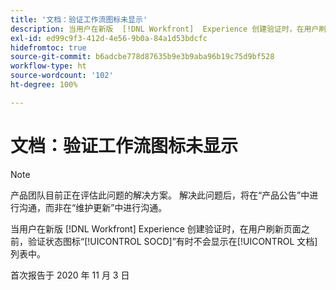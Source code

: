 ```yaml
---
title: '文档：验证工作流图标未显示'
description: 当用户在新版  [!DNL Workfront]  Experience 创建验证时，在用户刷新页面之前，验证状态图标“SOCD”有时不会显示在文档列表中。
exl-id: ed99c9f3-412d-4e56-9b0a-84a1d53bdcfc
hidefromtoc: true
source-git-commit: b6adcbe778d87635b9e3b9aba96b19c75d9bf528
workflow-type: ht
source-wordcount: '102'
ht-degree: 100%

---
```


# 文档：验证工作流图标未显示

<!--Converted to story-->

>[!NOTE]
>
>产品团队目前正在评估此问题的解决方案。 解决此问题后，将在“产品公告”中进行沟通，而非在“维护更新”中进行沟通。

当用户在新版 [!DNL Workfront] Experience 创建验证时，在用户刷新页面之前，验证状态图标“[!UICONTROL SOCD]”有时不会显示在[!UICONTROL 文档]列表中。

首次报告于 2020 年 11 月 3 日
